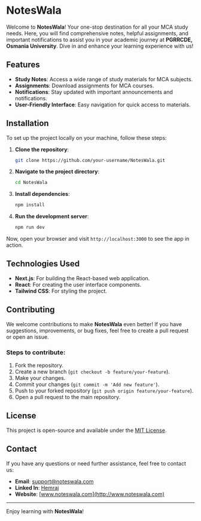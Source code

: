 # NotesWala

Welcome to **NotesWala**! Your one-stop destination for all your MCA study needs. Here, you will find comprehensive notes, helpful assignments, and important notifications to assist you in your academic journey at **PGRRCDE, Osmania University**. Dive in and enhance your learning experience with us!

## Features

- **Study Notes**: Access a wide range of study materials for MCA subjects.
- **Assignments**: Download assignments for MCA courses.
- **Notifications**: Stay updated with important announcements and notifications.
- **User-Friendly Interface**: Easy navigation for quick access to materials.

## Installation

To set up the project locally on your machine, follow these steps:

1. **Clone the repository**:

    ```bash
    git clone https://github.com/your-username/NotesWala.git
    ```

2. **Navigate to the project directory**:

    ```bash
    cd NotesWala
    ```

3. **Install dependencies**:

    ```bash
    npm install
    ```

4. **Run the development server**:

    ```bash
    npm run dev
    ```

Now, open your browser and visit `http://localhost:3000` to see the app in action.

## Technologies Used

- **Next.js**: For building the React-based web application.
- **React**: For creating the user interface components.
- **Tailwind CSS**: For styling the project.

## Contributing

We welcome contributions to make **NotesWala** even better! If you have suggestions, improvements, or bug fixes, feel free to create a pull request or open an issue.

### Steps to contribute:

1. Fork the repository.
2. Create a new branch (`git checkout -b feature/your-feature`).
3. Make your changes.
4. Commit your changes (`git commit -m 'Add new feature'`).
5. Push to your forked repository (`git push origin feature/your-feature`).
6. Open a pull request to the main repository.

## License

This project is open-source and available under the [MIT License](LICENSE).

## Contact

If you have any questions or need further assistance, feel free to contact us:

- **Email**: support@noteswala.com
- **Linked In**: [Hemraj](https://www.linkedin.com/in/hem-raj-862624202/)
- **Website**: [www.noteswala.com](http://www.noteswala.com)

---

Enjoy learning with **NotesWala**!

<!-- This is a [Next.js](https://nextjs.org/) project bootstrapped with [`create-next-app`](https://github.com/vercel/next.js/tree/canary/packages/create-next-app).

## Getting Started

First, run the development server:

```bash
npm run dev
# or
yarn dev
# or
pnpm dev
# or
bun dev
```

Open [http://localhost:3000](http://localhost:3000) with your browser to see the result.

You can start editing the page by modifying `app/page.js`. The page auto-updates as you edit the file.

This project uses [`next/font`](https://nextjs.org/docs/basic-features/font-optimization) to automatically optimize and load Inter, a custom Google Font.

## Learn More

To learn more about Next.js, take a look at the following resources:

- [Next.js Documentation](https://nextjs.org/docs) - learn about Next.js features and API.
- [Learn Next.js](https://nextjs.org/learn) - an interactive Next.js tutorial.

You can check out [the Next.js GitHub repository](https://github.com/vercel/next.js/) - your feedback and contributions are welcome!

## Deploy on Vercel

The easiest way to deploy your Next.js app is to use the [Vercel Platform](https://vercel.com/new?utm_medium=default-template&filter=next.js&utm_source=create-next-app&utm_campaign=create-next-app-readme) from the creators of Next.js.

Check out our [Next.js deployment documentation](https://nextjs.org/docs/deployment) for more details. -->
